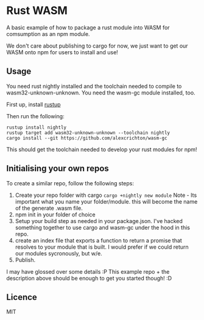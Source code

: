 # Rust WASM

A basic example of how to package a rust module into WASM for comsumption as an npm module.

We don't care about publishing to cargo for now, we just want to get our WASM onto npm for users to install and use!

## Usage

You need rust nightly installed and the toolchain needed to compile to wasm32-unknown-unknown. You need the wasm-gc module installed, too.

First up, install [rustup](https://github.com/rust-lang-nursery/rustup.rs)

Then run the following:

```
rustup install nightly
rustup target add wasm32-unknown-unknown --toolchain nightly
cargo install --git https://github.com/alexcrichton/wasm-gc
```

This should get the toolchain needed to develop your rust modules for npm!

## Initialising your own repos

To create a similar repo, follow the following steps:

1. Create your repo folder with cargo `cargo +nightly new module`
    Note - Its important what you name your folder/module. this will become the name of the generate .wasm file.
2. npm init in your folder of choice
3. Setup your build step as needed in your package.json. I've hacked something together to use cargo and wasm-gc under the hood in this repo.
4. create an index file that exports a function to return a promise that resolves to your module that is built. I would prefer if we could return our modules sycronously, but w/e.
5. Publish.

I may have glossed over some details :P This example repo + the description above should be enough to get you started though! :D

## Licence

MIT
